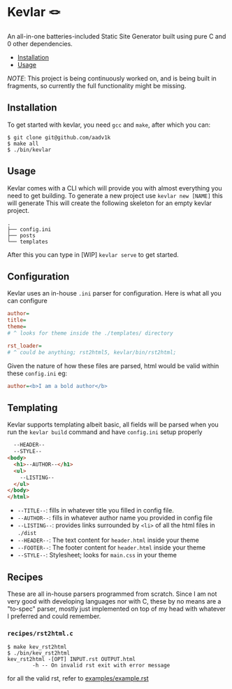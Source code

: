 # Kevlar 🪢

An all-in-one batteries-included Static Site Generator built using pure C and 0 other dependencies.

- [Installation](#installation)
- [Usage](#usage)

_NOTE_: This project is being continuously worked on, and is being built in fragments, so currently the full functionality might be missing.

## Installation

To get started with kevlar, you need `gcc` and `make`, after which you can:

```shell
$ git clone git@github.com/aadv1k
$ make all
$ ./bin/kevlar
```

## Usage

Kevlar comes with a CLI which will provide you with almost everything you need to get building. To generate a new project use `kevlar new [NAME]` this will generate This will create the following skeleton for an empty kevlar project.

```shell
.
├── config.ini
├── posts
└── templates
```
After this you can type in [WIP] `kevlar serve` to get started.


## Configuration

Kevlar uses an in-house `.ini` parser for configuration. Here is what all you can configure

```ini
author=
title=
theme=
# ^ looks for theme inside the ./templates/ directory

rst_loader=
# ^ could be anything; rst2html5, kevlar/bin/rst2html;
```

Given the nature of how these files are parsed, html would be valid within these `config.ini` eg:  

```ini
author=<b>I am a bold author</b>
```

## Templating

Kevlar supports templating albeit basic, all fields will be parsed when you run the `kevlar build` command and have `config.ini` setup properly


```html
  --HEADER--
  --STYLE--
<body>
  <h1>--AUTHOR--</h1>
  <ul>
    --LISTING--
  </ul>
</body>
</html>
```

- `--TITLE--`: fills in whatever title you filled in config file. 
- `--AUTHOR--`: fills in whatever author name you provided in config file
- `--LISTING--`: provides links surrounded by `<li>` of all the html files in `./dist`
- `--HEADER--`: The text content for `header.html` inside your theme
- `--FOOTER--`: The footer content for `header.html` inside your theme
- `--STYLE--`: Stylesheet; looks for `main.css` in your theme

## Recipes

These are all in-house parsers programmed from scratch. Since I am not very good with developing languages nor with C, these by no means are a "to-spec" parser, mostly just implemented on top of my head with whatever I preferred and could remember.

### `recipes/rst2html.c`

```shell
$ make kev_rst2html
$ ./bin/kev_rst2html
kev_rst2html -[OPT] INPUT.rst OUTPUT.html
        -h -- On invalid rst exit with error message
```

for all the valid rst, refer to [examples/example.rst](./examples/example.rst)

